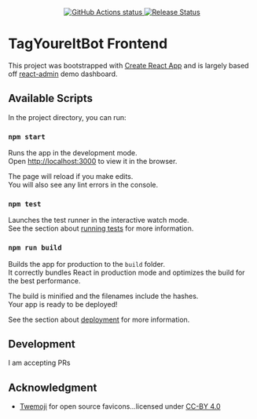 <p align="center">
    <a href="https://github.com/nickatnight/tag-youre-it-bot/actions">
        <img alt="GitHub Actions status" src="https://github.com/nickatnight/tag-youre-it-bot/actions/workflows/main.yml/badge.svg">
    </a>
    <a href="https://github.com/nickatnight/tag-youre-it-bot/releases"><img alt="Release Status" src="https://img.shields.io/github/v/release/nickatnight/tag-youre-it-bot"></a>
    <!-- <a href="https://github.com/nickatnight/tag-youre-it-bot/blob/master/LICENSE">
        <img alt="License Shield" src="https://img.shields.io/github/license/nickatnight/tag-youre-it-bot">
    </a> -->
</p>

# TagYoureItBot Frontend

This project was bootstrapped with [Create React App](https://github.com/facebook/create-react-app) and is largely based off [react-admin](https://github.com/marmelab/react-admin/tree/master/examples/demo) demo dashboard.

## Available Scripts

In the project directory, you can run:

### `npm start`

Runs the app in the development mode.\
Open [http://localhost:3000](http://localhost:3000) to view it in the browser.

The page will reload if you make edits.\
You will also see any lint errors in the console.

### `npm test`

Launches the test runner in the interactive watch mode.\
See the section about [running tests](https://facebook.github.io/create-react-app/docs/running-tests) for more information.

### `npm run build`

Builds the app for production to the `build` folder.\
It correctly bundles React in production mode and optimizes the build for the best performance.

The build is minified and the filenames include the hashes.\
Your app is ready to be deployed!

See the section about [deployment](https://facebook.github.io/create-react-app/docs/deployment) for more information.

## Development
I am accepting PRs

## Acknowledgment
- [Twemoji](https://twemoji.twitter.com/) for open source favicons...licensed under [CC-BY 4.0](https://creativecommons.org/licenses/by/4.0/)
